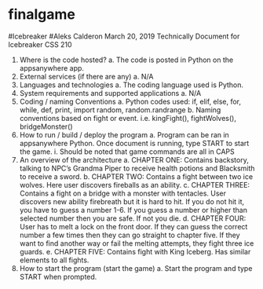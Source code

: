 # finalgame
#Icebreaker
#Aleks Calderon
March 20, 2019
Technically Document for Icebreaker
CSS 210
1.	Where is the code hosted?
a.	The code is posted in Python on the appsanywhere app. 
2.	External services (if there are any)
a.	N/A
3.	Languages and technologies
a.	The coding language used is Python.
4.	System requirements and supported applications
a.	N/A
5.	Coding / naming Conventions
a.	Python codes used: if, elif, else, for, while, def, print, import random, random.randrange
b.	Naming conventions based on fight or event. i.e. kingFight(), fightWolves(), bridgeMonster()
6.	How to run / build / deploy the program
a.	Program can be ran in appsanywhere Python. Once document is running, type START to start the game. 
i.	Should be noted that game commands are all in CAPS
7.	An overview of the architecture
a.	CHAPTER ONE: Contains backstory, talking to NPC’s Grandma Piper to receive health potions and Blacksmith to receive a sword. 
b.	CHAPTER TWO: Contains a fight between two ice wolves. Here user discovers fireballs as an ability. 
c.	CHAPTER THREE: Contains a fight on a bridge with a monster with tentacles. User discovers new ability firebreath but it is hard to hit. If you do not hit it, you have to guess a number 1-6. If you guess a number or higher than selected number then you are safe. If not you die. 
d.	CHAPTER FOUR: User has to melt a lock on the front door. If they can guess the correct number a few times then they can go straight to chapter five. If they want to find another way or fail the melting attempts, they fight three ice guards. 
e.	CHAPTER FIVE: Contains fight with King Iceberg. Has similar elements to all fights.
8.	How to start the program (start the game)
a.	Start the program and type START when prompted. 
